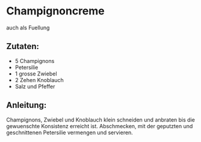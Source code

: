 Champignoncreme
===
auch als Fuellung

Zutaten:
---
- 5  Champignons
-   Petersilie
- 1 grosse Zwiebel
- 2 Zehen Knoblauch
-   Salz und Pfeffer

Anleitung:
---
Champignons, Zwiebel und Knoblauch klein schneiden und anbraten bis die gewuenschte Konsistenz erreicht ist.
Abschmecken, mit der geputzten und geschnittenen Petersilie vermengen und servieren.